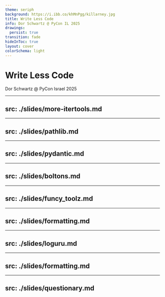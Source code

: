 ```yaml
---
theme: seriph
background: https://i.ibb.co/khMnPgg/killarney.jpg
title: Write Less Code
info: Dor Schwartz @ PyCon IL 2025
drawings:
  persist: true
transition: fade
hideInToc: true
layout: cover
colorSchema: light
---
```


<style>
.slidev-code {
  --slidev-code-font-size: 16px; 
  font-size: var(--slidev-code-font-size) !important;
}
</style>
 
# Write Less Code

Dor Schwartz @ PyCon Israel 2025

---
src: ./slides/more-itertools.md
---
---
src: ./slides/pathlib.md
---
---
src: ./slides/pydantic.md
---
---
src: ./slides/boltons.md
---
---
src: ./slides/funcy_toolz.md
---
---
src: ./slides/formatting.md
---
---
src: ./slides/loguru.md
---
---
src: ./slides/formatting.md
---
---
src: ./slides/questionary.md
---
